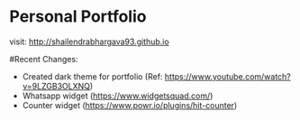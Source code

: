 # Personal Portfolio


visit: http://shailendrabhargava93.github.io

#Recent Changes:
  - Created dark theme for portfolio (Ref: https://www.youtube.com/watch?v=9LZGB3OLXNQ)
  - Whatsapp widget (https://www.widgetsquad.com/)
  - Counter widget (https://www.powr.io/plugins/hit-counter)
